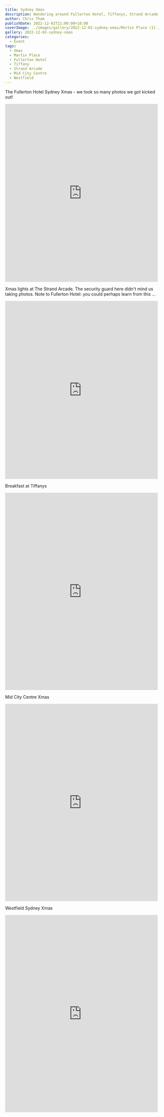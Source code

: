 ```yaml
---
title: Sydney Xmas
description: Wandering around Fullerton Hotel, Tiffanys, Strand Arcade, Mid City Centre and Westfield
author: Chris Tham
publishDate: 2022-12-02T21:00:00+10:00
coverImage: ../images/gallery/2022-12-02-sydney-xmas/Martin Place (1).jpeg
gallery: 2022-12-02-sydney-xmas
categories:
  - Event
tags:
  - Xmas
  - Martin Place
  - Fullerton Hotel
  - Tiffany
  - Strand Arcade
  - Mid City Centre
  - Westfield
---
```


The Fullerton Hotel Sydney Xmas - we took so many photos we got kicked out!

<iframe src="https://www.facebook.com/plugins/post.php?href=https%3A%2F%2Fwww.facebook.com%2Fchris1.tham%2Fposts%2Fpfbid02FuHgAeSsrU8eMMY6CKJ3334rh68m6i7F6FdvCKvXDcjx36Bz4K8ay3oYdoWNULBdl&show_text=true&width=500" width="500" height="582" style="border:none;overflow:hidden" scrolling="no" frameborder="0" allowfullscreen="true" allow="autoplay; clipboard-write; encrypted-media; picture-in-picture; web-share"></iframe>

Xmas lights at The Strand Arcade. The security guard here didn't mind us taking photos. Note to Fullerton Hotel: you could perhaps learn from this ...

<iframe src="https://www.facebook.com/plugins/post.php?href=https%3A%2F%2Fwww.facebook.com%2Fchris1.tham%2Fposts%2Fpfbid02H8PCwM94P7ipvCQu538KxLSQSsiu3Kq1T4ay8t4Fuqwf6NWMwsRhFwdC1HmMbKCQl&show_text=true&width=500" width="500" height="582" style="border:none;overflow:hidden" scrolling="no" frameborder="0" allowfullscreen="true" allow="autoplay; clipboard-write; encrypted-media; picture-in-picture; web-share"></iframe>

Breakfast at Tiffanys

<iframe src="https://www.facebook.com/plugins/post.php?href=https%3A%2F%2Fwww.facebook.com%2Fchris1.tham%2Fposts%2Fpfbid05KRGtfyrvHrFvrVMbJzEBCdU4Btb99aod72DemHdDXtAXd8zNNQfcwNJUqfbPhbcl&show_text=true&width=500" width="500" height="645" style="border:none;overflow:hidden" scrolling="no" frameborder="0" allowfullscreen="true" allow="autoplay; clipboard-write; encrypted-media; picture-in-picture; web-share"></iframe>

Mid City Centre Xmas

<iframe src="https://www.facebook.com/plugins/post.php?href=https%3A%2F%2Fwww.facebook.com%2Fchris1.tham%2Fposts%2Fpfbid02oygYF6MedTfCbhfHrfPS4TnjcXf54nXbrUwJdL4PnSanoYbAV8J2o9AEH3symTVtl&show_text=true&width=500" width="500" height="645" style="border:none;overflow:hidden" scrolling="no" frameborder="0" allowfullscreen="true" allow="autoplay; clipboard-write; encrypted-media; picture-in-picture; web-share"></iframe>

Westfield Sydney Xmas

<iframe src="https://www.facebook.com/plugins/post.php?href=https%3A%2F%2Fwww.facebook.com%2Fchris1.tham%2Fposts%2Fpfbid0pfDYrSq8HxJGML4XNksSp96TMMZSH6WM8azCMJw5C4AmYwjT4KCgjtFy4doBSMwcl&show_text=true&width=500" width="500" height="645" style="border:none;overflow:hidden" scrolling="no" frameborder="0" allowfullscreen="true" allow="autoplay; clipboard-write; encrypted-media; picture-in-picture; web-share"></iframe>
